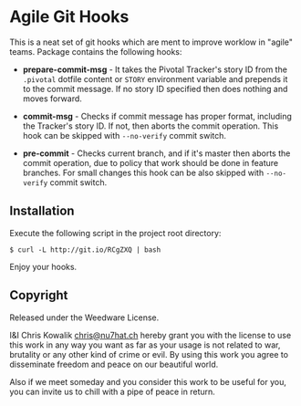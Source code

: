 # Agile Git Hooks

This is a neat set of git hooks which are ment to improve worklow
in "agile" teams. Package contains the following hooks:

* **prepare-commit-msg** - It takes the Pivotal Tracker's story ID from
  the `.pivotal` dotfile content or `STORY` environment variable and
  prepends it to the commit message. If no story ID specified then
  does nothing and moves forward.

* **commit-msg** - Checks if commit message has proper format, including
  the Tracker's story ID. If not, then aborts the commit operation. 
  This hook can be skipped with `--no-verify` commit switch.

* **pre-commit** - Checks current branch, and if it's master then aborts
  the commit operation, due to policy that work should be done in feature
  branches. For small changes this hook can be also skipped with `--no-verify`
  commit switch.
  
## Installation 

Execute the following script in the project root directory:

    $ curl -L http://git.io/RCgZXQ | bash
    
Enjoy your hooks.
    
## Copyright

Released under the Weedware License.

I&I Chris Kowalik <chris@nu7hat.ch> hereby grant you with the license to 
use this work in any way you want as far as your usage is not related to 
war, brutality or any other kind of crime or evil. By using this work you 
agree to disseminate freedom and peace on our beautiful world.

Also if we meet someday and you consider this work to be useful for you, 
you can invite us to chill with a pipe of peace in return.
